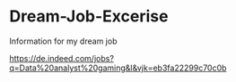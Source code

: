 # Dream-Job-Excerise
Information for my dream job

https://de.indeed.com/jobs?q=Data%20analyst%20gaming&l&vjk=eb3fa22299c70c0b
